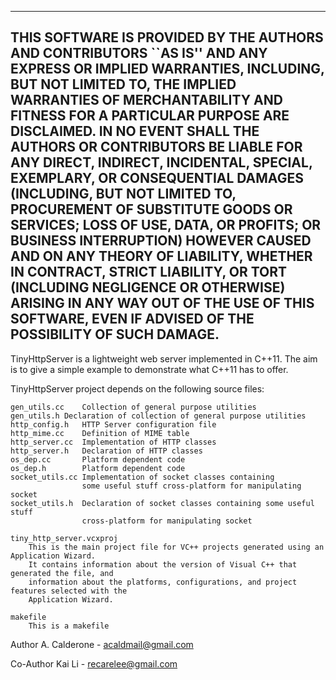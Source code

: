 -------------------------------------------------------------------------------
THIS SOFTWARE IS PROVIDED BY THE AUTHORS AND CONTRIBUTORS ``AS IS'' AND
ANY EXPRESS OR IMPLIED WARRANTIES, INCLUDING, BUT NOT LIMITED TO, THE
IMPLIED WARRANTIES OF MERCHANTABILITY AND FITNESS FOR A PARTICULAR PURPOSE
ARE DISCLAIMED.  IN NO EVENT SHALL THE AUTHORS OR CONTRIBUTORS BE LIABLE
FOR ANY DIRECT, INDIRECT, INCIDENTAL, SPECIAL, EXEMPLARY, OR CONSEQUENTIAL
DAMAGES (INCLUDING, BUT NOT LIMITED TO, PROCUREMENT OF SUBSTITUTE GOODS
OR SERVICES; LOSS OF USE, DATA, OR PROFITS; OR BUSINESS INTERRUPTION)
HOWEVER CAUSED AND ON ANY THEORY OF LIABILITY, WHETHER IN CONTRACT, STRICT
LIABILITY, OR TORT (INCLUDING NEGLIGENCE OR OTHERWISE) ARISING IN ANY WAY
OUT OF THE USE OF THIS SOFTWARE, EVEN IF ADVISED OF THE POSSIBILITY OF
SUCH DAMAGE.
-------------------------------------------------------------------------------

TinyHttpServer is a lightweight web server implemented in C++11.
The aim is to give a simple example to demonstrate what 
C++11 has to offer.

TinyHttpServer project depends on the following source files:
```
gen_utils.cc	Collection of general purpose utilities
gen_utils.h	Declaration of collection of general purpose utilities
http_config.h   HTTP Server configuration file
http_mime.cc	Definition of MIME table
http_server.cc  Implementation of HTTP classes
http_server.h   Declaration of HTTP classes
os_dep.cc       Platform dependent code
os_dep.h        Platform dependent code
socket_utils.cc Implementation of socket classes containing 
                some useful stuff cross-platform for manipulating socket
socket_utils.h  Declaration of socket classes containing some useful stuff 
                cross-platform for manipulating socket 
```
```
tiny_http_server.vcxproj
    This is the main project file for VC++ projects generated using an Application Wizard.
    It contains information about the version of Visual C++ that generated the file, and
    information about the platforms, configurations, and project features selected with the
    Application Wizard.
```
```
makefile
    This is a makefile 
```
Author A. Calderone - acaldmail@gmail.com

Co-Author Kai Li - recarelee@gmail.com
